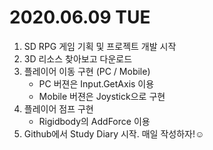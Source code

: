 # 2020.06.09 TUE

1. SD RPG 게임 기획 및 프로젝트 개발 시작
2. 3D 리소스 찾아보고 다운로드
3. 플레이어 이동 구현 (PC / Mobile)
	- PC 버젼은 Input.GetAxis 이용
	- Mobile 버젼은 Joystick으로 구현
4. 플레이어 점프 구현 
	- Rigidbody의 AddForce 이용
5. Github에서 Study Diary 시작. 매일 작성하자!☺